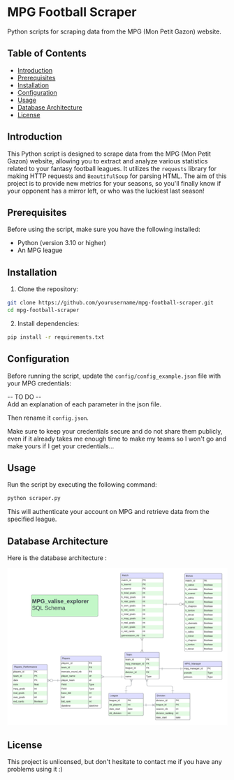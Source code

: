 # MPG Football Scraper

Python scripts for scraping data from the MPG (Mon Petit Gazon) website.

## Table of Contents

- [Introduction](#introduction)
- [Prerequisites](#prerequisites)
- [Installation](#installation)
- [Configuration](#configuration)
- [Usage](#usage)
- [Database Architecture](#database-architecure)
- [License](#license)

## Introduction

This Python script is designed to scrape data from the MPG (Mon Petit Gazon) website, allowing you to extract and analyze various statistics related to your fantasy football leagues. It utilizes the `requests` library for making HTTP requests and `BeautifulSoup` for parsing HTML.
The aim of this project is to provide new metrics for your seasons, so you'll finally know if your opponent has a mirror left, or who was the luckiest last season! 

## Prerequisites

Before using the script, make sure you have the following installed:

- Python (version 3.10 or higher)
- An MPG league

## Installation

1. Clone the repository:

```bash
git clone https://github.com/yourusername/mpg-football-scraper.git
cd mpg-football-scraper
```

2. Install dependencies:

```bash
pip install -r requirements.txt
```

## Configuration

Before running the script, update the `config/config_example.json` file with your MPG credentials:

-- TO DO --  
Add an explanation of each parameter in the json file.  

Then rename it `config.json`.

Make sure to keep your credentials secure and do not share them publicly, even if it already takes me enough time to make my teams so I won't go and make yours if I get your credentials...

## Usage

Run the script by executing the following command:

```bash
python scraper.py
```

This will authenticate your account on MPG and retrieve data from the specified league.

## Database Architecture

Here is the database architecture :

![Database Architecture](MPG_SQL_Tables.png)

## License

This project is unlicensed, but don't hesitate to contact me if you have any problems using it :)
